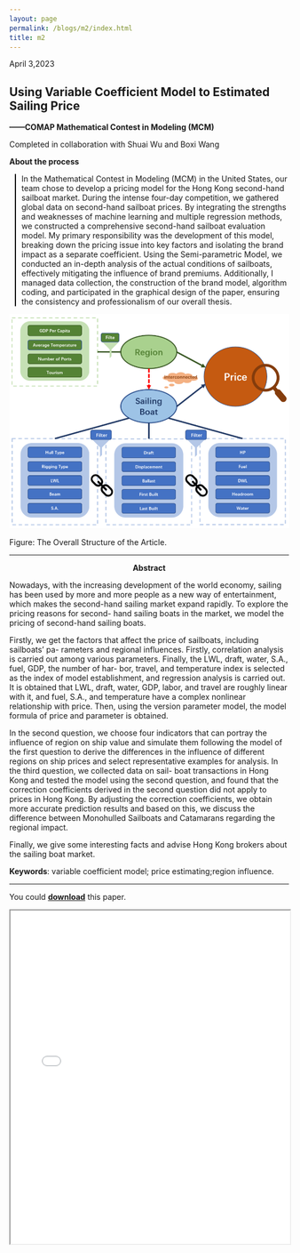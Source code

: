 ```yaml
---
layout: page
permalink: /blogs/m2/index.html
title: m2
---
```



April 3,2023

## Using Variable Coefficient Model to Estimated Sailing Price

**——COMAP Mathematical Contest in Modeling (MCM)**

Completed in collaboration with Shuai Wu and Boxi Wang

**About the process**

<div style="border-left: 2px solid #000; padding-left: 10px; margin-left: 10px;">


In the Mathematical Contest in Modeling (MCM) in the United States, our team chose to develop a pricing model for the Hong Kong second-hand sailboat market. During the intense four-day competition, we gathered global data on second-hand sailboat prices. By integrating the strengths and weaknesses of machine learning and multiple regression methods, we constructed a comprehensive second-hand sailboat evaluation model. My primary responsibility was the development of this model, breaking down the pricing issue into key factors and isolating the brand impact as a separate coefficient. Using the Semi-parametric Model, we conducted an in-depth analysis of the actual conditions of sailboats, effectively mitigating the influence of brand premiums. Additionally, I managed data collection, the construction of the brand model, algorithm coding, and participated in the graphical design of the paper, ensuring the consistency and professionalism of our overall thesis.

</div>

<center>
<img src="/file/m22.png">
</center>

Figure: The Overall Structure of the Article.

----

<p align="center"><strong>Abstract</strong></p>

Nowadays, with the increasing development of the world economy, sailing has been used by more and more people as a new way of entertainment, which makes the second-hand sailing market expand rapidly. To explore the pricing reasons for second- hand sailing boats in the market, we model the pricing of second-hand sailing boats.

Firstly, we get the factors that affect the price of sailboats, including sailboats’ pa- rameters and regional influences. Firstly, correlation analysis is carried out among various parameters. Finally, the LWL, draft, water, S.A., fuel, GDP, the number of har- bor, travel, and temperature index is selected as the index of model establishment, and regression analysis is carried out. It is obtained that LWL, draft, water, GDP, labor, and travel are roughly linear with it, and fuel, S.A., and temperature have a complex nonlinear relationship with price. Then, using the version parameter model, the model formula of price and parameter is obtained.

In the second question, we choose four indicators that can portray the influence of region on ship value and simulate them following the model of the first question to derive the differences in the influence of different regions on ship prices and select representative examples for analysis. In the third question, we collected data on sail- boat transactions in Hong Kong and tested the model using the second question, and found that the correction coefficients derived in the second question did not apply to prices in Hong Kong. By adjusting the correction coefficients, we obtain more accurate prediction results and based on this, we discuss the difference between Monohulled Sailboats and Catamarans regarding the regional impact.

Finally, we give some interesting facts and advise Hong Kong brokers about the sailing boat market.

**Keywords**: variable coefficient model; price estimating;region influence.


----

You could <span style="color: red;">[**download**](/file/m2.pdf)</span> this paper.
<iframe src="/file/m2.pdf" width="100%" height="600px"></iframe>


